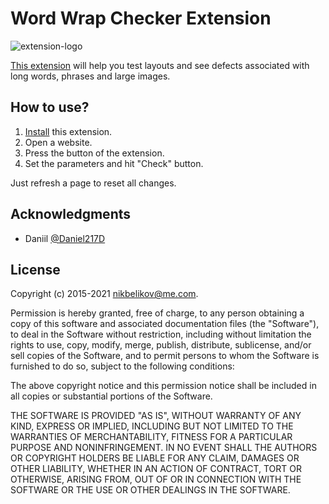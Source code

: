 # Word Wrap Checker Extension

![extension-logo](https://github.com/nikbelikov/word-wrap-checker/blob/master/floc/icon.png)

[This extension](https://www.google.ru/chrome/index.html) will help you test layouts and see defects associated with long words, phrases and large images.

## How to use?

1. [Install](http://goo.gl/3xt6MV) this extension.
2. Open a website.
3. Press the button of the extension.
4. Set the parameters and hit "Check" button.

Just refresh a page to reset all changes.

## Acknowledgments

- Daniil [@Daniel217D](https://github.com/Daniel217D)

## License

Copyright (c) 2015-2021 [nikbelikov@me.com](mailto:nikbelikov@me.com).

Permission is hereby granted, free of charge, to any person obtaining a copy
of this software and associated documentation files (the "Software"), to deal
in the Software without restriction, including without limitation the rights
to use, copy, modify, merge, publish, distribute, sublicense, and/or sell
copies of the Software, and to permit persons to whom the Software is
furnished to do so, subject to the following conditions:

The above copyright notice and this permission notice shall be included in all
copies or substantial portions of the Software.

THE SOFTWARE IS PROVIDED "AS IS", WITHOUT WARRANTY OF ANY KIND, EXPRESS OR
IMPLIED, INCLUDING BUT NOT LIMITED TO THE WARRANTIES OF MERCHANTABILITY,
FITNESS FOR A PARTICULAR PURPOSE AND NONINFRINGEMENT. IN NO EVENT SHALL THE
AUTHORS OR COPYRIGHT HOLDERS BE LIABLE FOR ANY CLAIM, DAMAGES OR OTHER
LIABILITY, WHETHER IN AN ACTION OF CONTRACT, TORT OR OTHERWISE, ARISING FROM,
OUT OF OR IN CONNECTION WITH THE SOFTWARE OR THE USE OR OTHER DEALINGS IN THE
SOFTWARE.
